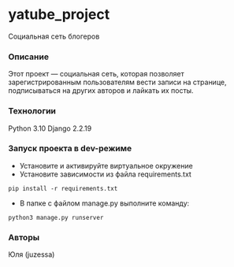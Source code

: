 # yatube_project
Социальная сеть блогеров
### Описание
Этот проект — cоциальная сеть, которая позволяет зарегистрированным пользователям вести записи на странице, подписываться на других авторов и лайкать их посты.
### Технологии
Python 3.10
Django 2.2.19
### Запуск проекта в dev-режиме
- Установите и активируйте виртуальное окружение
- Установите зависимости из файла requirements.txt
```
pip install -r requirements.txt
``` 
- В папке с файлом manage.py выполните команду:
```
python3 manage.py runserver
```
### Авторы
Юля (juzessa)

